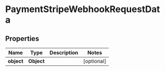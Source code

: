 
# PaymentStripeWebhookRequestData

## Properties
Name | Type | Description | Notes
------------ | ------------- | ------------- | -------------
**object** | **Object** |  |  [optional]




